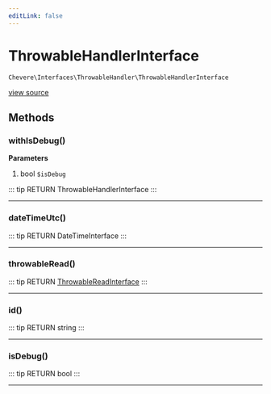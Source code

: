 ```yaml
---
editLink: false
---
```


# ThrowableHandlerInterface

`Chevere\Interfaces\ThrowableHandler\ThrowableHandlerInterface`

[view source](https://github.com/chevere/chevere/blob/master/interfaces/ThrowableHandler/ThrowableHandlerInterface.php)

## Methods

### withIsDebug()

**Parameters**

1. bool `$isDebug`

::: tip RETURN
ThrowableHandlerInterface
:::

---

### dateTimeUtc()

::: tip RETURN
DateTimeInterface
:::

---

### throwableRead()

::: tip RETURN
[ThrowableReadInterface](./ThrowableReadInterface.md)
:::

---

### id()

::: tip RETURN
string
:::

---

### isDebug()

::: tip RETURN
bool
:::

---
